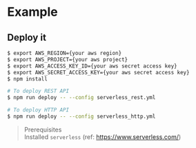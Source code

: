 # Example

## Deploy it
```sh
$ export AWS_REGION={your aws region}
$ export AWS_PROJECT={your aws project}
$ export AWS_ACCESS_KEY_ID={your aws secret access key}
$ export AWS_SECRET_ACCESS_KEY={your aws secret access key}
$ npm install

# To deploy REST API
$ npm run deploy -- --config serverless_rest.yml

# To deploy HTTP API
$ npm run deploy -- --config serverless_http.yml
```

> Prerequisites  
> Installed `serverless` (ref: https://www.serverless.com/)
